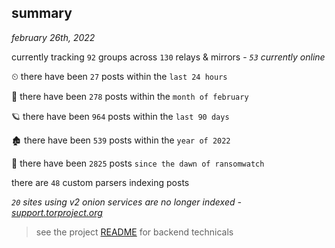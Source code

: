 
## summary
_february 26th, 2022_

currently tracking `92` groups across `130` relays & mirrors - _`53` currently online_

⏲ there have been `27` posts within the `last 24 hours`

🦈 there have been `278` posts within the `month of february`

🪐 there have been `964` posts within the `last 90 days`

🏚 there have been `539` posts within the `year of 2022`

🦕 there have been `2825` posts `since the dawn of ransomwatch`

there are `48` custom parsers indexing posts

_`20` sites using v2 onion services are no longer indexed - [support.torproject.org](https://support.torproject.org/onionservices/v2-deprecation/)_

> see the project [README](https://github.com/thetanz/ransomwatch#ransomwatch--) for backend technicals
